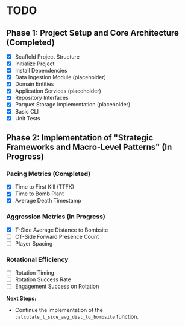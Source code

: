 # TODO

## Phase 1: Project Setup and Core Architecture (Completed)

- [x] Scaffold Project Structure
- [x] Initialize Project
- [x] Install Dependencies
- [x] Data Ingestion Module (placeholder)
- [x] Domain Entities
- [x] Application Services (placeholder)
- [x] Repository Interfaces
- [x] Parquet Storage Implementation (placeholder)
- [x] Basic CLI
- [x] Unit Tests

## Phase 2: Implementation of "Strategic Frameworks and Macro-Level Patterns" (In Progress)

### Pacing Metrics (Completed)
- [x] Time to First Kill (TTFK)
- [x] Time to Bomb Plant
- [x] Average Death Timestamp

### Aggression Metrics (In Progress)
- [x] T-Side Average Distance to Bombsite
- [ ] CT-Side Forward Presence Count
- [ ] Player Spacing

### Rotational Efficiency
- [ ] Rotation Timing
- [ ] Rotation Success Rate
- [ ] Engagement Success on Rotation

**Next Steps:**
- Continue the implementation of the `calculate_t_side_avg_dist_to_bombsite` function.
